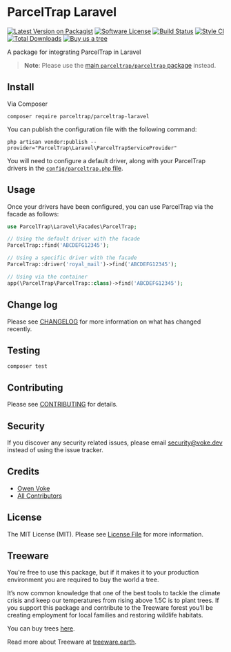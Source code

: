 # ParcelTrap Laravel

[![Latest Version on Packagist][ico-version]][link-packagist]
[![Software License][ico-license]](LICENSE.md)
[![Build Status][ico-github-actions]][link-github-actions]
[![Style CI][ico-styleci]][link-styleci]
[![Total Downloads][ico-downloads]][link-downloads]
[![Buy us a tree][ico-treeware-gifting]][link-treeware-gifting]

A package for integrating ParcelTrap in Laravel

> **Note**: Please use the [main `parceltrap/parceltrap` package](https://github.com/parceltrap/parceltrap) instead.

## Install

Via Composer

```shell
composer require parceltrap/parceltrap-laravel
```

You can publish the configuration file with the following command:

```shell
php artisan vendor:publish --provider="ParcelTrap\Laravel\ParcelTrapServiceProvider"
```

You will need to configure a default driver, along with your ParcelTrap drivers in the [`config/parceltrap.php` file](https://github.com/parceltrap/parceltrap-laravel/blob/main/config/parceltrap.php).

## Usage

Once your drivers have been configured, you can use ParcelTrap via the facade as follows:

```php
use ParcelTrap\Laravel\Facades\ParcelTrap;

// Using the default driver with the facade
ParcelTrap::find('ABCDEFG12345');

// Using a specific driver with the facade
ParcelTrap::driver('royal_mail')->find('ABCDEFG12345');

// Using via the container
app(\ParcelTrap\ParcelTrap::class)->find('ABCDEFG12345');
```

## Change log

Please see [CHANGELOG](CHANGELOG.md) for more information on what has changed recently.

## Testing

```shell
composer test
```

## Contributing

Please see [CONTRIBUTING](.github/CONTRIBUTING.md) for details.

## Security

If you discover any security related issues, please email security@voke.dev instead of using the issue tracker.

## Credits

- [Owen Voke][link-author]
- [All Contributors][link-contributors]

## License

The MIT License (MIT). Please see [License File](LICENSE.md) for more information.

## Treeware

You're free to use this package, but if it makes it to your production environment you are required to buy the world a tree.

It’s now common knowledge that one of the best tools to tackle the climate crisis and keep our temperatures from rising above 1.5C is to plant trees. If you support this package and contribute to the Treeware forest you’ll be creating employment for local families and restoring wildlife habitats.

You can buy trees [here][link-treeware-gifting].

Read more about Treeware at [treeware.earth][link-treeware].

[ico-version]: https://img.shields.io/packagist/v/parceltrap/parceltrap-laravel.svg?style=flat-square
[ico-license]: https://img.shields.io/badge/license-MIT-brightgreen.svg?style=flat-square
[ico-github-actions]: https://img.shields.io/github/workflow/status/parceltrap/parceltrap-laravel/Tests.svg?style=flat-square
[ico-styleci]: https://styleci.io/repos/458172201/shield
[ico-downloads]: https://img.shields.io/packagist/dt/parceltrap/parceltrap-laravel.svg?style=flat-square
[ico-treeware-gifting]: https://img.shields.io/badge/Treeware-%F0%9F%8C%B3-lightgreen?style=flat-square

[link-packagist]: https://packagist.org/packages/parceltrap/parceltrap-laravel
[link-github-actions]: https://github.com/parceltrap/parceltrap-laravel/actions
[link-styleci]: https://styleci.io/repos/458172201
[link-downloads]: https://packagist.org/packages/parceltrap/parceltrap-laravel
[link-treeware]: https://treeware.earth
[link-treeware-gifting]: https://ecologi.com/owenvoke?gift-trees
[link-author]: https://github.com/owenvoke
[link-contributors]: ../../contributors

